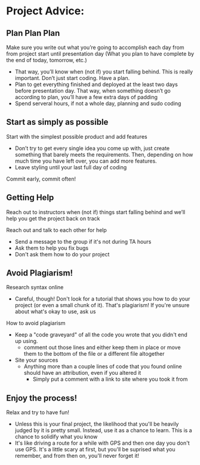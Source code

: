# Project Advice:

## Plan Plan Plan

Make sure you write out what you’re going to accomplish each day from from project start until presentation day (What you plan to have complete by the end of today, tomorrow, etc.)

- That way, you’ll know when (not if) you start falling behind. This is really important. Don’t just start coding. Have a plan.
- Plan to get everything finished and deployed at the least two days before presentation day. That way, when something doesn’t go according to plan, you’ll have a few extra days of padding
- Spend serveral hours, if not a whole day, planning and sudo coding

## Start as simply as possible

Start with the simplest possible product and add features

- Don’t try to get every single idea you come up with, just create something that barely meets the requirements. Then, depending on how much time you have left over, you can add more features.
- Leave styling until your last full day of coding

Commit early, commit often!

## Getting Help

Reach out to instructors when (not if) things start falling behind and we’ll help you get the project back on track

Reach out and talk to each other for help

- Send a message to the group if it's not during TA hours
- Ask them to help you fix bugs
- Don't ask them how to do your project

## Avoid Plagiarism!

Research syntax online

- Careful, though! Don't look for a tutorial that shows you how to do your project (or even a small chunk of it). That's plagiarism! If you're unsure about what's okay to use, ask us

How to avoid plagiarism

- Keep a "code graveyard" of all the code you wrote that you didn't end up using.
  - comment out those lines and either keep them in place or move them to the bottom of the file or a different file altogether
- Site your sources
  - Anything more than a couple lines of code that you found online should have an attribution, even if you altered it
    - Simply put a comment with a link to site where you took it from

## Enjoy the process!

Relax and try to have fun!

- Unless this is your final project, the likelihood that you'll be heavily judged by it is pretty small. Instead, use it as a chance to learn. This is a chance to solidify what you know
- It's like driving a route for a while with GPS and then one day you don't use GPS. It's a little scary at first, but you'll be suprised what you remember, and from then on, you'll never forget it!
